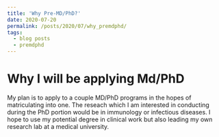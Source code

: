 ```yaml
---
title: 'Why Pre-MD/PhD?'
date: 2020-07-20
permalink: /posts/2020/07/why_premdphd/
tags:
  - blog posts
  - premdphd
---
```


Why I will be applying Md/PhD
======

My plan is to apply to a couple MD/PhD programs in the hopes of matriculating into one. The reseach which I am interested in conducting during the PhD portion would be in immunology or infectious diseases. I hope to use my potential degree in clinical work but also leading my own research lab at a medical university.
